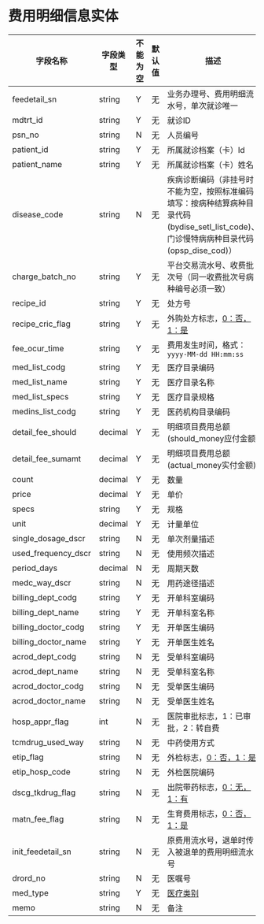 # 费用明细信息实体

| 字段名称 | 字段类型 | 不能为空 | 默认值 | 描述 |
| -------- | -------- | -------- | ------ | ---- |
| feedetail_sn | string | Y | 无 | 业务办理号、费用明细流水号，单次就诊唯一 |
| mdtrt_id | string | Y | 无 | 就诊ID |
| psn_no | string | N | 无 | 人员编号 |
| patient_id | string | Y | 无 | 所属就诊档案（卡）Id |
| patient_name | string | Y | 无 | 所属就诊档案（卡）姓名 |
| disease_code | string | N | 无 | 疾病诊断编码（非挂号时不能为空，按照标准编码填写：按病种结算病种目录代码(bydise_setl_list_code)、门诊慢特病病种目录代码(opsp_dise_cod)） |
| charge_batch_no | string | Y | 无 | 平台交易流水号、收费批次号（同一收费批次号病种编号必须一致） |
| recipe_id | string | Y | 无 | 处方号 |
| recipe_cric_flag | string | Y | 无 | 外购处方标志，[0：否，1：是](enums?id=yesno) |
| fee_ocur_time | string | Y | 无 | 费用发生时间，格式：`yyyy-MM-dd HH:mm:ss` |
| med_list_codg | string | Y | 无 | 医疗目录编码 |
| med_list_name | string | Y | 无 | 医疗目录名称 |
| med_list_specs | string | Y | 无 | 医疗目录规格 |
| medins_list_codg | string | Y | 无 | 医药机构目录编码 |
| detail_fee_should | decimal | Y | 无 | 明细项目费用总额(should_money应付金额) |
| detail_fee_sumamt | decimal | Y | 无 | 明细项目费用总额(actual_money实付金额) |
| count | decimal | Y | 无 | 数量 |
| price | decimal | Y| 无 | 单价 |
| specs | string | Y | 无 | 规格 |
| unit | decimal | Y | 无 | 计量单位 |
| single_dosage_dscr | string | N | 无 | 单次剂量描述 |
| used_frequency_dscr | string | N | 无 | 使用频次描述 |
| period_days | decimal | N | 无 | 周期天数 |
| medc_way_dscr | string | N | 无 | 用药途径描述 |
| billing_dept_codg | string | Y | 无 | 开单科室编码 |
| billing_dept_name | string | Y | 无 | 开单科室名称 |
| billing_doctor_codg | string | Y | 无 | 开单医生编码 |
| billing_doctor_name | string | Y | 无 | 开单医生姓名 |
| acrod_dept_codg | string | N | 无 | 受单科室编码 |
| acrod_dept_name | string | N | 无 | 受单科室名称 |
| acrod_doctor_codg | string | N | 无 | 受单医生编码 |
| acrod_doctor_name | string | N | 无 | 受单医生姓名 |
| hosp_appr_flag | int | N | 无 | 医院审批标志，1：已审批，2：转自费 |
| tcmdrug_used_way | string | N | 无 | 中药使用方式 |
| etip_flag | string | N | 无 | 外检标志，[0：否，1：是](enums?id=yesno) |
| etip_hosp_code | string | N | 无 | 外检医院编码 |
| dscg_tkdrug_flag | string | N | 无 | 出院带药标志，[0：无，1：有](enums?id=yesno)  |
| matn_fee_flag | string | N | 无 | 生育费用标志，[0：否，1：是](enums?id=yesno) |
| init_feedetail_sn | string | N | 无 | 原费用流水号，退单时传入被退单的费用明细流水号 |
| drord_no | string | N | 无 | 医嘱号 |
| med_type | string | Y | 无 | [医疗类别](enums?id=med_type) |
| memo | string | N | 无 | 备注 |
